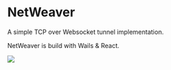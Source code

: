 # NetWeaver

A simple TCP over Websocket tunnel implementation.

NetWeaver is build with Wails & React.

![](https://github.com/ElaBosak233/NetWeaver/assets/40133903/29cd7132-d38e-443f-a055-9e2694c13926)